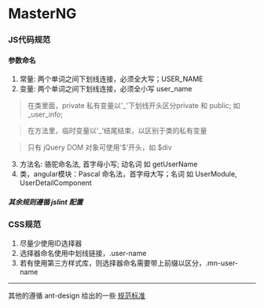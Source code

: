 # MasterNG

### JS代码规范

#### 参数命名

1. 常量: 两个单词之间下划线连接，必须全大写；USER_NAME
2. 变量: 两个单词之间下划线连接，必须全小写 user_name

> 在类里面，private 私有变量以'_'下划线开头区分private 和 public; 如 _user_info;

> 在方法里，临时变量以'_'结尾结束，以区别于类的私有变量

> 只有 jQuery DOM 对象可使用'$'开头，如 $div

3. 方法名: 骆驼命名法, 首字母小写; 动名词 如 getUserName
4. 类，angular模块：Pascal 命名法，首字母大写；名词 如 UserModule, UserDetailComponent

##### 其余规则遵循 jslint 配置

### CSS规范

1. 尽量少使用ID选择器
2. 选择器命名使用中划线链接，.user-name
3. 若有使用第三方样式库，则选择器命名需要带上前缀以区分，.mn-user-name

------

其他的遵循 ant-design 给出的一些 [规范标准](https://ant.design/docs/spec/introduce-cn)